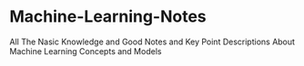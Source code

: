 # Machine-Learning-Notes
All The Nasic Knowledge and Good Notes and Key Point Descriptions About Machine Learning Concepts and Models

